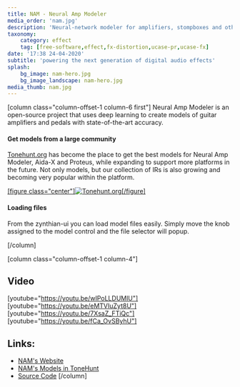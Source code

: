 ```yaml
---
title: NAM - Neural Amp Modeler
media_order: 'nam.jpg'
description: 'Neural-network modeler for amplifiers, stompboxes and other non-linear gear.'
taxonomy:
    category: effect
    tag: [free-software,effect,fx-distortion,ucase-pr,ucase-fx]
date: '17:38 24-04-2020'
subtitle: 'powering the next generation of digital audio effects'
splash:
    bg_image: nam-hero.jpg
    bg_image_landscape: nam-hero.jpg
media_thumb: nam.jpg
---
```

[column class="column-offset-1 column-6 first"]
Neural Amp Modeler is an open-source project that uses deep learning to create models of guitar amplifiers and pedals with state-of-the-art accuracy.

#### Get models from a large community

[Tonehunt.org](https://tonehunt.org) has become the place to get the best models for Neural Amp Modeler, Aida-X and Proteus, while expanding to support more platforms in the future. Not only models, but our collection of IRs is also growing and becoming very popular within the platform.

[[figure class="center"]![Tonehunt.org](tonehunt.png)[/figure]](https://tonehunt.org)

#### Loading files

From the zynthian-ui you can load model files easily. Simply move the knob assigned to the model control and the file selector will popup.

[/column]

[column class="column-offset-1 column-4"]
## Video
[youtube="https://youtu.be/wIPoLLDUMlU"]
[youtube="https://youtu.be/eMTVIuZyt8U"]
[youtube="https://youtu.be/7XsaZ_FTiQc"]
[youtube="https://youtu.be/fCa_OvSByhU"]
<br>

## Links:
+ [NAM's Website](https://www.neuralampmodeler.com/)
+ [NAM's Models in ToneHunt](https://tonehunt.org)
+ [Source Code](https://github.com/mikeoliphant/neural-amp-modeler-lv2)
[/column]

